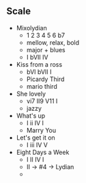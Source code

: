 



## Scale


* Mixolydian
	* 1 2 3 4 5 6 b7
	* mellow, relax, bold
	* major + blues
	* I bVII IV
* Kiss from a ross
	* bVI bVII I
	* Picardy Third
	* mario third
* She lovely
	* vi7 II9 V11 I
	* jazzy
* What's up
	* I ii IV I
	* Marry You
* Let's get it on
	* I iii IV V
* Eight Days a Week
	* I II IV I
	* II -> #4 -> Lydian
	* 